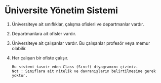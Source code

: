# Üniversite Yönetim Sistemi

1. Üniversiteye ait sınıflıklar, çalışma ofisleri ve departmanlar vardır.
2. Departmanlara ait ofisler vardır.
3. Üniversiteye ait çalışanlar vardır. Bu çalışanlar profesör veya memur olabilir.
4. Her çalışan bir ofiste çalışır.

       Bu sistemi tasvir eden Class (Sınıf) diyagramını çiziniz.
       Not : Sınıflara ait nitelik ve davranışların belirtilmesine gerek yoktur.